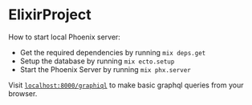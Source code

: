 # ElixirProject

How to start local Phoenix server:
   * Get the required dependencies by running `mix deps.get`
   * Setup the database by running `mix ecto.setup`
   * Start the Phoenix Server by running `mix phx.server`

Visit [`localhost:8000/graphiql`](http://localhost:8000/graphiql) to make basic graphql queries from your browser.